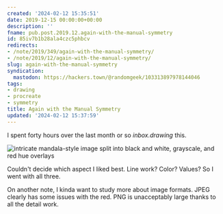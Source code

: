 ```yaml
---
created: '2024-02-12 15:35:51'
date: 2019-12-15 00:00:00+00:00
description: ''
fname: pub.post.2019.12.again-with-the-manual-symmetry
id: 85iv7b1b28ala4czc5phbcv
redirects:
- /note/2019/349/again-with-the-manual-symmetry/
- /note/2019/12/again-with-the-manual-symmetry/
slug: again-with-the-manual-symmetry
syndication:
  mastodon: https://hackers.town/@randomgeek/103313897978144046
tags:
- drawing
- procreate
- symmetry
title: Again with the Manual Symmetry
updated: '2024-02-12 15:37:59'
---
```


I spent forty hours over the last month or so *inbox.drawing* this.

![intricate mandala-style image split into black and white, grayscale, and red hue overlays](assets/img/2019/cover-2019-12-15.jpg)

Couldn't decide which aspect I liked best. Line work? Color? Values? So
I went with all three.

On another note, I kinda want to study more about image formats. JPEG
clearly has some issues with the red. PNG is unacceptably large thanks
to all the detail work.
